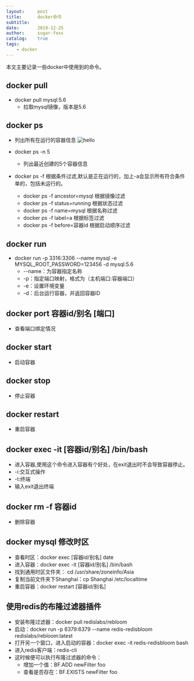 ```yaml
---
layout:     post
title:      docker命令
subtitle:   
date:       2019-12-25
author:     sugar-foxs
catalog: 	true
tags:
    - docker
---
```


本文主要记录一些docker中使用到的命令。
<!-- more -->

## docker pull 
- docker pull mysql:5.6
    - 拉取mysql镜像，版本是5.6

## docker ps
- 列出所有在运行的容器信息
![hello](http://ww1.sinaimg.cn/large/dbf344a4ly1gacqxc6dxfj22iq04ytav.jpg)

- docker ps -n 5
    - 列出最近创建的5个容器信息

- docker ps -f 根据条件过滤,默认是正在运行的，加上-a会显示所有符合条件单的，包括未运行的。
    - docker ps -f ancestor=mysql  根据镜像过滤
    - docker ps -f status=running  根据状态过滤
    - docker ps -f name=mysql 根据名称过滤
    - docker ps -f label=a 根据标签过滤
    - docker ps -f before=容器id 根据启动顺序过滤
 
## docker run
- docker run -p 3316:3306 --name mysql -e MYSQL_ROOT_PASSWORD=123456 -d mysql:5.6
    - --name：为容器指定名称
    - -p：指定端口映射，格式为（主机端口:容器端口）
    - -e：设置环境变量
    - -d：后台运行容器，并返回容器ID

## docker port 容器id/别名 [端口]
- 查看端口绑定情况

## docker start
- 启动容器

## docker stop
- 停止容器

## docker restart
- 重启容器

## docker exec -it [容器id/别名] /bin/bash
- 进入容器,使用这个命令进入容器有个好处，在exit退出时不会导致容器停止。
- -i:交互式操作
- -t:终端
- 输入exit退出终端

## docker rm -f 容器id
- 删除容器


## docker mysql 修改时区
- 查看时区：docker exec [容器id/别名]  date  
- 进入容器：docker exec -it [容器id/别名] /bin/bash
- 找到通用时区文件夹： cd /usr/share/zoneinfo/Asia
- 复制当前文件夹下Shanghai：cp Shanghai /etc/localtime
- 重启容器：docker restart [容器id/别名]

## 使用redis的布隆过滤器插件
- 安装布隆过滤器：docker pull redislabs/rebloom
- 启动：docker run -p 6379:6379 --name redis-redisbloom redislabs/rebloom:latest
- 打开另一个窗口，进入启动的容器：docker exec -it redis-redisbloom bash
- 进入redis客户端：redis-cli
- 这时候便可以执行布隆过滤器的命令：
    - 增加一个值：BF.ADD newFilter foo
    - 查看是否存在：BF.EXISTS newFilter foo



